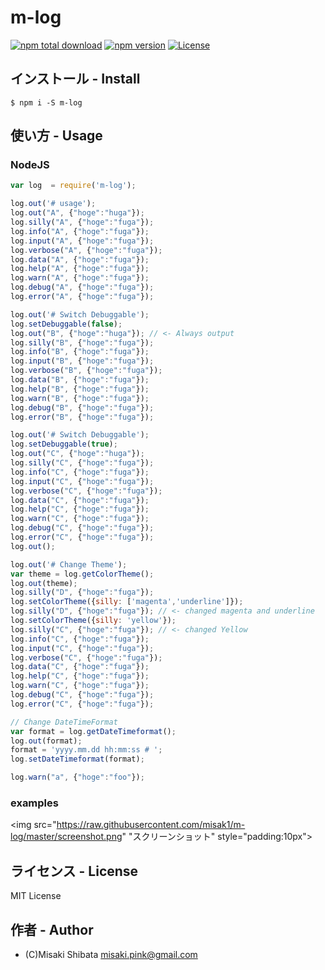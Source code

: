 # m-log
[![npm total download](https://img.shields.io/npm/dt/m-log.svg?style=flat)](https://www.npmjs.com/package/m-log)
[![npm version](https://badge.fury.io/js/m-log.svg?style=flat)](https://badge.fury.io/js/m-log)
[![License](http://img.shields.io/badge/license-MIT-blue.svg?style=flat)](http://ruedap.mit-license.org/2015)

## インストール - Install
```
$ npm i -S m-log
```

## 使い方 - Usage

### NodeJS
```js
var log  = require('m-log');

log.out('# usage');
log.out("A", {"hoge":"huga"});
log.silly("A", {"hoge":"fuga"});
log.info("A", {"hoge":"fuga"});
log.input("A", {"hoge":"fuga"});
log.verbose("A", {"hoge":"fuga"});
log.data("A", {"hoge":"fuga"});
log.help("A", {"hoge":"fuga"});
log.warn("A", {"hoge":"fuga"});
log.debug("A", {"hoge":"fuga"});
log.error("A", {"hoge":"fuga"});

log.out('# Switch Debuggable');
log.setDebuggable(false);
log.out("B", {"hoge":"huga"}); // <- Always output
log.silly("B", {"hoge":"fuga"});
log.info("B", {"hoge":"fuga"});
log.input("B", {"hoge":"fuga"});
log.verbose("B", {"hoge":"fuga"});
log.data("B", {"hoge":"fuga"});
log.help("B", {"hoge":"fuga"});
log.warn("B", {"hoge":"fuga"});
log.debug("B", {"hoge":"fuga"});
log.error("B", {"hoge":"fuga"});

log.out('# Switch Debuggable');
log.setDebuggable(true);
log.out("C", {"hoge":"huga"});
log.silly("C", {"hoge":"fuga"});
log.info("C", {"hoge":"fuga"});
log.input("C", {"hoge":"fuga"});
log.verbose("C", {"hoge":"fuga"});
log.data("C", {"hoge":"fuga"});
log.help("C", {"hoge":"fuga"});
log.warn("C", {"hoge":"fuga"});
log.debug("C", {"hoge":"fuga"});
log.error("C", {"hoge":"fuga"});
log.out();

log.out('# Change Theme');
var theme = log.getColorTheme();
log.out(theme);
log.silly("D", {"hoge":"fuga"});
log.setColorTheme({silly: ['magenta','underline']});
log.silly("D", {"hoge":"fuga"}); // <- changed magenta and underline
log.setColorTheme({silly: 'yellow'});
log.silly("C", {"hoge":"fuga"}); // <- changed Yellow
log.info("C", {"hoge":"fuga"});
log.input("C", {"hoge":"fuga"});
log.verbose("C", {"hoge":"fuga"});
log.data("C", {"hoge":"fuga"});
log.help("C", {"hoge":"fuga"});
log.warn("C", {"hoge":"fuga"});
log.debug("C", {"hoge":"fuga"});
log.error("C", {"hoge":"fuga"});

// Change DateTimeFormat
var format = log.getDateTimeformat();
log.out(format);
format = 'yyyy.mm.dd hh:mm:ss # ';
log.setDateTimeformat(format);

log.warn("a", {"hoge":"foo"});

```

### examples
<img src="https://raw.githubusercontent.com/misak1/m-log/master/screenshot.png" "スクリーンショット" style="padding:10px">


## ライセンス - License
MIT License


## 作者 - Author
- (C)Misaki Shibata <misaki.pink@gmail.com>
